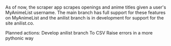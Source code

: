 As of now, the scraper app scrapes openings and anime titles given a user's MyAnimeList username. The main branch has full support for these features on MyAnimeList and the anilist branch is in development for support for the site anilist.co.

Planned actions:
Develop anilist branch
To CSV
Raise errors in a more pythonic way
